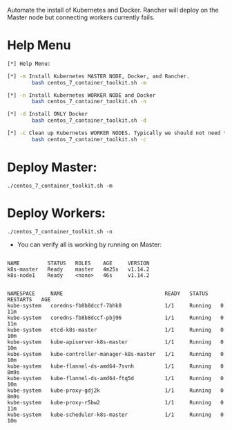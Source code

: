 Automate the install of Kubernetes and Docker.
Rancher will deploy on the Master node but connecting workers currently fails.


# Help Menu


```./centos_7_container_toolkit.sh -h
[*] Help Menu:

[*] -m Install Kubernetes MASTER NODE, Docker, and Rancher.
        bash centos_7_container_toolkit.sh -m

[*] -n Install Kubernetes WORKER NODE and Docker
        bash centos_7_container_toolkit.sh -n

[*] -d Install ONLY Docker
        bash centos_7_container_toolkit.sh -d

[*] -c Clean up Kubernetes WORKER NODES. Typically we should not need this.
        bash centos_7_container_toolkit.sh -c
```


# Deploy Master:

```./centos_7_container_toolkit.sh -m```

# Deploy Workers:

```./centos_7_container_toolkit.sh -n```

* You can verify all is working by running on Master:

```kubectl get nodes

NAME         STATUS   ROLES    AGE     VERSION
k8s-master   Ready    master   4m25s   v1.14.2
k8s-node1    Ready    <none>   46s     v1.14.2
```

```kubectl get pods --all-namespaces

NAMESPACE     NAME                                 READY   STATUS    RESTARTS   AGE
kube-system   coredns-fb8b8dccf-7bhk8              1/1     Running   0          11m
kube-system   coredns-fb8b8dccf-pbj96              1/1     Running   0          11m
kube-system   etcd-k8s-master                      1/1     Running   0          10m
kube-system   kube-apiserver-k8s-master            1/1     Running   0          10m
kube-system   kube-controller-manager-k8s-master   1/1     Running   0          10m
kube-system   kube-flannel-ds-amd64-7svnh          1/1     Running   0          8m9s
kube-system   kube-flannel-ds-amd64-ftq5d          1/1     Running   0          10m
kube-system   kube-proxy-gdj2k                     1/1     Running   0          8m9s
kube-system   kube-proxy-r5bw2                     1/1     Running   0          11m
kube-system   kube-scheduler-k8s-master            1/1     Running   0          10m
```
